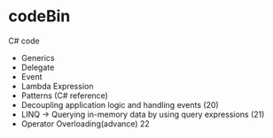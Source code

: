 # codeBin
C# code 

- Generics
- Delegate
- Event
- Lambda Expression
- Patterns (C# reference)
- Decoupling application logic and handling events (20)
- LINQ -> Querying in-memory data by using query expressions (21)
- Operator Overloading(advance) 22


